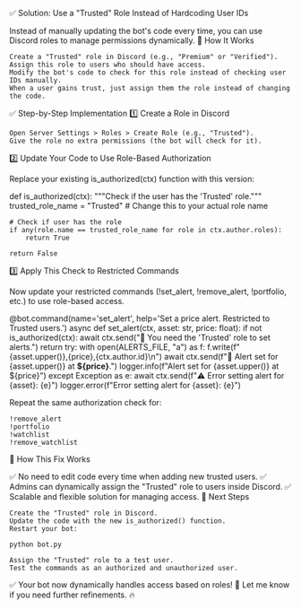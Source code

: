 ✅ Solution: Use a "Trusted" Role Instead of Hardcoding User IDs

Instead of manually updating the bot's code every time, you can use Discord roles to manage permissions dynamically.
🔹 How It Works

    Create a "Trusted" role in Discord (e.g., "Premium" or "Verified").
    Assign this role to users who should have access.
    Modify the bot's code to check for this role instead of checking user IDs manually.
    When a user gains trust, just assign them the role instead of changing the code.

✅ Step-by-Step Implementation
1️⃣ Create a Role in Discord

    Open Server Settings > Roles > Create Role (e.g., "Trusted").
    Give the role no extra permissions (the bot will check for it).

2️⃣ Update Your Code to Use Role-Based Authorization

Replace your existing is_authorized(ctx) function with this version:

def is_authorized(ctx):
    """Check if the user has the 'Trusted' role."""
    trusted_role_name = "Trusted"  # Change this to your actual role name

    # Check if user has the role
    if any(role.name == trusted_role_name for role in ctx.author.roles):
        return True
    
    return False

3️⃣ Apply This Check to Restricted Commands

Now update your restricted commands (!set_alert, !remove_alert, !portfolio, etc.) to use role-based access.

@bot.command(name='set_alert', help='Set a price alert. Restricted to Trusted users.')
async def set_alert(ctx, asset: str, price: float):
    if not is_authorized(ctx):
        await ctx.send("🚫 You need the 'Trusted' role to set alerts.")
        return
    try:
        with open(ALERTS_FILE, "a") as f:
            f.write(f"{asset.upper()},{price},{ctx.author.id}\n")
        await ctx.send(f"🔔 Alert set for {asset.upper()} at **${price}**.")
        logger.info(f"Alert set for {asset.upper()} at ${price}")
    except Exception as e:
        await ctx.send(f"⚠️ Error setting alert for {asset}: {e}")
        logger.error(f"Error setting alert for {asset}: {e}")

Repeat the same authorization check for:

    !remove_alert
    !portfolio
    !watchlist
    !remove_watchlist

🔹 How This Fix Works

✅ No need to edit code every time when adding new trusted users.
✅ Admins can dynamically assign the "Trusted" role to users inside Discord.
✅ Scalable and flexible solution for managing access.
🚀 Next Steps

    Create the "Trusted" role in Discord.
    Update the code with the new is_authorized() function.
    Restart your bot:

    python bot.py

    Assign the "Trusted" role to a test user.
    Test the commands as an authorized and unauthorized user.

✅ Your bot now dynamically handles access based on roles! 🚀 Let me know if you need further refinements. 🔥
